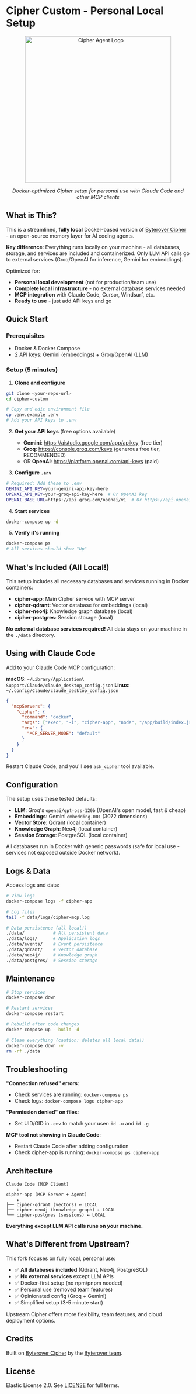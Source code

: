 # Cipher Custom - Personal Local Setup

<div align="center">

<img src="./assets/cipher-logo.png" alt="Cipher Agent Logo" width="400" />

<p align="center">
<em>Docker-optimized Cipher setup for personal use with Claude Code and other MCP clients</em>
</p>

</div>

## What is This?

This is a streamlined, **fully local** Docker-based version of [Byterover Cipher](https://github.com/campfirein/cipher) - an open-source memory layer for AI coding agents.

**Key difference**: Everything runs locally on your machine - all databases, storage, and services are included and containerized. Only LLM API calls go to external services (Groq/OpenAI for inference, Gemini for embeddings).

Optimized for:
- **Personal local development** (not for production/team use)
- **Complete local infrastructure** - no external database services needed
- **MCP integration** with Claude Code, Cursor, Windsurf, etc.
- **Ready to use** - just add API keys and go

## Quick Start

### Prerequisites

- Docker & Docker Compose
- 2 API keys: Gemini (embeddings) + Groq/OpenAI (LLM)

### Setup (5 minutes)

1. **Clone and configure**
```bash
git clone <your-repo-url>
cd cipher-custom

# Copy and edit environment file
cp .env.example .env
# Add your API keys to .env
```

2. **Get your API keys** (free options available)
   - **Gemini**: https://aistudio.google.com/app/apikey (free tier)
   - **Groq**: https://console.groq.com/keys (generous free tier, RECOMMENDED)
   - OR **OpenAI**: https://platform.openai.com/api-keys (paid)

3. **Configure `.env`**
```bash
# Required: Add these to .env
GEMINI_API_KEY=your-gemini-api-key-here
OPENAI_API_KEY=your-groq-api-key-here  # Or OpenAI key
OPENAI_BASE_URL=https://api.groq.com/openai/v1  # Or https://api.openai.com/v1
```

4. **Start services**
```bash
docker-compose up -d
```

5. **Verify it's running**
```bash
docker-compose ps
# All services should show "Up"
```

## What's Included (All Local!)

This setup includes all necessary databases and services running in Docker containers:

- **cipher-app**: Main Cipher service with MCP server
- **cipher-qdrant**: Vector database for embeddings (local)
- **cipher-neo4j**: Knowledge graph database (local)
- **cipher-postgres**: Session storage (local)

**No external database services required!** All data stays on your machine in the `./data` directory.

## Using with Claude Code

Add to your Claude Code MCP configuration:

**macOS**: `~/Library/Application\ Support/Claude/claude_desktop_config.json`
**Linux**: `~/.config/Claude/claude_desktop_config.json`

```json
{
  "mcpServers": {
    "cipher": {
      "command": "docker",
      "args": ["exec", "-i", "cipher-app", "node", "/app/build/index.js", "--mode", "mcp"],
      "env": {
        "MCP_SERVER_MODE": "default"
      }
    }
  }
}
```

Restart Claude Code, and you'll see `ask_cipher` tool available.

## Configuration

The setup uses these tested defaults:

- **LLM**: Groq's `openai/gpt-oss-120b` (OpenAI's open model, fast & cheap)
- **Embeddings**: Gemini `embedding-001` (3072 dimensions)
- **Vector Store**: Qdrant (local container)
- **Knowledge Graph**: Neo4j (local container)
- **Session Storage**: PostgreSQL (local container)

All databases run in Docker with generic passwords (safe for local use - services not exposed outside Docker network).

## Logs & Data

Access logs and data:
```bash
# View logs
docker-compose logs -f cipher-app

# Log files
tail -f data/logs/cipher-mcp.log

# Data persistence (all local!)
./data/           # All persistent data
./data/logs/      # Application logs
./data/events/    # Event persistence
./data/qdrant/    # Vector database
./data/neo4j/     # Knowledge graph
./data/postgres/  # Session storage
```

## Maintenance

```bash
# Stop services
docker-compose down

# Restart services
docker-compose restart

# Rebuild after code changes
docker-compose up --build -d

# Clean everything (caution: deletes all local data!)
docker-compose down -v
rm -rf ./data
```

## Troubleshooting

**"Connection refused" errors**:
- Check services are running: `docker-compose ps`
- Check logs: `docker-compose logs cipher-app`

**"Permission denied" on files**:
- Set UID/GID in `.env` to match your user: `id -u` and `id -g`

**MCP tool not showing in Claude Code**:
- Restart Claude Code after adding configuration
- Check cipher-app is running: `docker-compose ps cipher-app`

## Architecture

```
Claude Code (MCP Client)
    ↓
cipher-app (MCP Server + Agent)
    ↓
├── cipher-qdrant (vectors) ← LOCAL
├── cipher-neo4j (knowledge graph) ← LOCAL
└── cipher-postgres (sessions) ← LOCAL
```

**Everything except LLM API calls runs on your machine.**

## What's Different from Upstream?

This fork focuses on fully local, personal use:
- ✅ **All databases included** (Qdrant, Neo4j, PostgreSQL)
- ✅ **No external services** except LLM APIs
- ✅ Docker-first setup (no npm/pnpm needed)
- ✅ Personal use (removed team features)
- ✅ Opinionated config (Groq + Gemini)
- ✅ Simplified setup (3-5 minute start)

Upstream Cipher offers more flexibility, team features, and cloud deployment options.

## Credits

Built on [Byterover Cipher](https://github.com/campfirein/cipher) by the [Byterover team](https://byterover.dev/).

## License

Elastic License 2.0. See [LICENSE](LICENSE) for full terms.